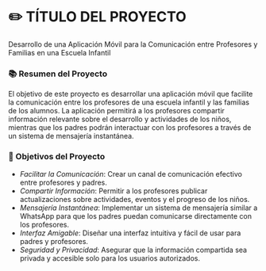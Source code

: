 # ✏️ TÍTULO DEL PROYECTO

Desarrollo de una Aplicación Móvil para la Comunicación entre Profesores y Familias en una Escuela Infantil

### 📚 Resumen del Proyecto

El objetivo de este proyecto es desarrollar una aplicación móvil que facilite la comunicación entre los profesores de una escuela infantil y las familias de los alumnos. La aplicación permitirá a los profesores compartir información relevante sobre el desarrollo y actividades de los niños, mientras que los padres podrán interactuar con los profesores a través de un sistema de mensajería instantánea.

### 📎 Objetivos del Proyecto

- _Facilitar la Comunicación_: Crear un canal de comunicación efectivo entre profesores y padres.
- _Compartir Información_: Permitir a los profesores publicar actualizaciones sobre actividades, eventos y el progreso de los niños.
- _Mensajería Instantánea_: Implementar un sistema de mensajería similar a WhatsApp para que los padres puedan comunicarse directamente con los profesores.
- _Interfaz Amigable_: Diseñar una interfaz intuitiva y fácil de usar para padres y profesores.
- _Seguridad y Privacidad_: Asegurar que la información compartida sea privada y accesible solo para los usuarios autorizados.
